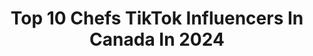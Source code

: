 ---
title: Top 10 Chefs TikTok Influencers In Canada In 2024
description: >-
  Find top chefs TikTok influencers in Canada in 2024. Most popular hashtags: #fyp #foryou #chef #asmr.
platform: TikTok
hits: 46
text_top: Analyze the most popular TikTok accounts on inBeat.
text_bottom: Our platform aggregates 46 TikTok influencers like this in Canada for you to pitch.
profiles:
  - username: "justagurlgenx"
    fullname: >-
      justagurlgenx
    bio: >-
      GenX,chef,mom,🇨🇦 box1488 stpaul T0A3A0 no merch but mail not bills is cooler
    location: "Canada"
    followers: 6061
    engagement: 2364
    commentsToLikes: 0.278322
    id: ckbb5pgu6vwkd0j2357x2tau4
    verified: false
    hashtags: "#lifeisgood, #beentheredonethat, #genx, #bucketlist"
  - username: "thehermitdruid"
    fullname: >-
      Nathan Jones
    bio: >-
      34🏳️‍🌈🇨🇦He/Him 20yr career chef sharing what I know Cooking & D&D Links👇🏻
    location: "Canada"
    followers: 105500
    engagement: 915
    commentsToLikes: 0.058103
    id: ckb0htvff9dho0j2388r3igv9
    verified: false
    hashtags: "#stitch, #dungeonsanddragons, #dnd5e, #cedh"
  - username: "max_laffame"
    fullname: >-
      Chef Max L’Affamé
    bio: >-
      MAX L’AFFAMÉ / Cuisinier - Chef 👨🏻‍🍳 Instagram: max_laffame
    location: "Canada"
    followers: 49000
    engagement: 563
    commentsToLikes: 0.046562
    id: ck9shsdwfv4hk0j78g529pe8o
    verified: false
    hashtags: "#cheese, #recettefacile, #qc, #tapis"
  - username: "w2sixpackchef"
    fullname: >-
      Wallace W
    bio: >-
      Recipes On IG⤴️ Dieting Ebook & More⤵️ www.sixpackchef.com Chef|Athlete|Survivor
    location: "Canada"
    followers: 637600
    engagement: 842
    commentsToLikes: 0.014277
    id: ck806ysqxn5xz0j780zu0q8u9
    verified: false
    hashtags: "#christmas2020, #asmr, #food, #react"
  - username: "eastside_foodie"
    fullname: >-
      Ryan White
    bio: >-
      CHEF 🇨🇦🔪🎬 Follow on INSTAGRAM for Recipes 👉 YOUTUBE (coming soon)
    location: "Canada"
    followers: 77800
    engagement: 502
    commentsToLikes: 0.050309
    id: ckbf8vtc5zk3b0j239y792gx4
    verified: false
    hashtags: "#eastsidefoodie, #learnontiktok, #snacktime, #fooody"
  - username: "tipeat"
    fullname: >-
      Call me Cook Masso! no therapy
    bio: >-
      culinary school professional chef here for easy 1 month of soups homecooking
    location: "Canada"
    followers: 224600
    engagement: 999
    commentsToLikes: 0.021537
    id: ckfplsio70qbs0j23a4neunmf
    verified: false
    hashtags: "#learnontiktok, #soup, #souptok, #fyp"
  - username: "officallyharmanchef"
    fullname: >-
      h@R|\/|AncH3f 𓅓
    bio: >-
      📍🆂🆄🆁🆁🅴🆈𝕊𝕟𝕚𝕥𝕔𝕙𝕖𝕤 𝔾𝕖𝕥 𝕊𝕥𝕚𝕔𝕙𝕖𝕤 🦉OVO C͓̽h͓̽e͓̽f͓̽
    location: "Canada"
    followers: 2414
    engagement: 1036
    commentsToLikes: 0.000000
    id: ckdsnm1xwny0m0j23dmnq0ppe
    verified: false
    hashtags: "#punjab, #canada, #vibewithus, #apdhillxn"
  - username: "hennabyramnik1"
    fullname: >-
      Ramnik Kaur
    bio: >-
      Henna Artist + Nail Tech during the day - Chef by night!
    location: "Canada"
    followers: 8714
    engagement: 353
    commentsToLikes: 0.009884
    id: ckc35jmt9uqif0j23k4g7kd92
    verified: false
    hashtags: "#indian, #couplegoals, #baby, #makeup"
  - username: "queencarla64"
    fullname: >-
      Carla(she/her)
    bio: >-
      Sharing recipes and spreading positivity! Ratatouille is my favourite movie
    location: "Canada"
    followers: 2601
    engagement: 811
    commentsToLikes: 0.024309
    id: ck8qdq6uopeg00j782djhd2my
    verified: false
    hashtags: "#tiktokchef, #quickrecipes, #dogsoftiktok, #cook"
  - username: "bonifab"
    fullname: >-
      Rob Bonifacio
    bio: >-
      Artist , Custom Fab shop , welding , forging , CNC follow us on Insta , YouTube
    location: "Canada"
    followers: 72700
    engagement: 298
    commentsToLikes: 0.011112
    id: ck806zmpbnduo0j785u21zh26
    verified: false
    hashtags: "#welding, #bladesmith, #friendlyfuture, #tiktokggt"
---